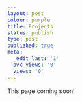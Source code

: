 ```yaml
---
layout: post
colour: purple
title: Projects
status: publish
type: post
published: true
meta:
  _edit_last: '1'
  pvc_views: '0'
  views: '0'
---
```

This page coming soon!
